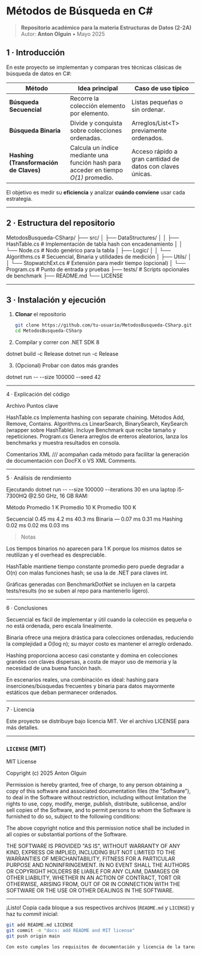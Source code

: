 # Métodos de Búsqueda en C&#35;

> **Repositorio académico para la materia Estructuras de Datos (2-2A)**  
> Autor: **Anton Olguin** • Mayo 2025

## 1 · Introducción
En este proyecto se implementan y comparan tres técnicas clásicas de búsqueda de datos en C&#35;:

| Método | Idea principal | Caso de uso típico |
|--------|----------------|--------------------|
| **Búsqueda Secuencial** | Recorre la colección elemento por elemento. | Listas pequeñas o sin ordenar. |
| **Búsqueda Binaria** | Divide y conquista sobre colecciones ordenadas. | Arreglos/List\<T\> previamente ordenados. |
| **Hashing (Transformación de Claves)** | Calcula un índice mediante una función hash para acceder en tiempo *O(1)* promedio. | Acceso rápido a gran cantidad de datos con claves únicas. |

El objetivo es medir su **eficiencia** y analizar **cuándo conviene** usar cada estrategia.

---

## 2 · Estructura del repositorio

MetodosBusqueda-CSharp/ ├── src/ │   ├── DataStructures/ │   │   ├── HashTable.cs   # Implementación de tabla hash con encadenamiento │   │   └── Node.cs        # Nodo genérico para la tabla │   ├── Logic/ │   │   └── Algorithms.cs  # Secuencial, Binaria y utilidades de medición │   ├── Utils/ │   │   └── StopwatchExt.cs # Extensión para medir tiempo (opcional) │   └── Program.cs         # Punto de entrada y pruebas ├── tests/                 # Scripts opcionales de benchmark ├── README.md └── LICENSE

---

## 3 · Instalación y ejecución

1. **Clonar** el repositorio  
   ```bash
   git clone https://github.com/tu-usuario/MetodosBusqueda-CSharp.git
   cd MetodosBusqueda-CSharp

2. Compilar y correr con .NET SDK 8

dotnet build -c Release
dotnet run   -c Release


3. (Opcional) Probar con datos más grandes

dotnet run -- --size 100000 --seed 42




---

4 · Explicación del código

Archivo	Puntos clave

HashTable.cs	Implementa hashing con separate chaining. Métodos Add, Remove, Contains.
Algorithms.cs	LinearSearch, BinarySearch, KeySearch (wrapper sobre HashTable). Incluye Benchmark que recibe tamaño y repeticiones.
Program.cs	Genera arreglos de enteros aleatorios, lanza los benchmarks y muestra resultados en consola.


Comentarios XML /// acompañan cada método para facilitar la generación de documentación con DocFX o VS XML Comments.


---

5 · Análisis de rendimiento

Ejecutando dotnet run -- --size 100000 --iterations 30 en una laptop i5-7300HQ @2.50 GHz, 16 GB RAM:

Método	Promedio 1 K	Promedio 10 K	Promedio 100 K

Secuencial	0.45 ms	4.2 ms	40.3 ms
Binaria	—	0.07 ms	0.31 ms
Hashing	0.02 ms	0.02 ms	0.03 ms


> Notas

Los tiempos binarios no aparecen para 1 K porque los mismos datos se reutilizan y el overhead es despreciable.

HashTable mantiene tiempo constante promedio pero puede degradar a O(n) con malas funciones hash; se usa la de .NET para claves int.




Gráficas generadas con BenchmarkDotNet se incluyen en la carpeta tests/results (no se suben al repo para mantenerlo ligero).


---

6 · Conclusiones

Secuencial es fácil de implementar y útil cuando la colección es pequeña o no está ordenada, pero escala linealmente.

Binaria ofrece una mejora drástica para colecciones ordenadas, reduciendo la complejidad a O(log n); su mayor costo es mantener el arreglo ordenado.

Hashing proporciona acceso casi constante y domina en colecciones grandes con claves dispersas, a costa de mayor uso de memoria y la necesidad de una buena función hash.


En escenarios reales, una combinación es ideal: hashing para inserciones/búsquedas frecuentes y binaria para datos mayormente estáticos que deban permanecer ordenados.


---

7 · Licencia

Este proyecto se distribuye bajo licencia MIT. Ver el archivo LICENSE para más detalles.

---

### `LICENSE` (MIT)

MIT License

Copyright (c) 2025 Anton Olguin

Permission is hereby granted, free of charge, to any person obtaining a copy of this software and associated documentation files (the "Software"), to deal in the Software without restriction, including without limitation the rights to use, copy, modify, merge, publish, distribute, sublicense, and/or sell copies of the Software, and to permit persons to whom the Software is furnished to do so, subject to the following conditions:

The above copyright notice and this permission notice shall be included in all copies or substantial portions of the Software.

THE SOFTWARE IS PROVIDED "AS IS", WITHOUT WARRANTY OF ANY KIND, EXPRESS OR IMPLIED, INCLUDING BUT NOT LIMITED TO THE WARRANTIES OF MERCHANTABILITY, FITNESS FOR A PARTICULAR PURPOSE AND NONINFRINGEMENT. IN NO EVENT SHALL THE AUTHORS OR COPYRIGHT HOLDERS BE LIABLE FOR ANY CLAIM, DAMAGES OR OTHER LIABILITY, WHETHER IN AN ACTION OF CONTRACT, TORT OR OTHERWISE, ARISING FROM, OUT OF OR IN CONNECTION WITH THE SOFTWARE OR THE USE OR OTHER DEALINGS IN THE SOFTWARE.

---

¡Listo! Copia cada bloque a sus respectivos archivos (`README.md` y `LICENSE`) y haz tu *commit* inicial:  

```bash
git add README.md LICENSE
git commit -m "docs: add README and MIT license"
git push origin main

Con esto cumples los requisitos de documentación y licencia de la tarea. Si necesitas afinar las secciones o agregar más ejemplos de código, dime y los iteramos.

